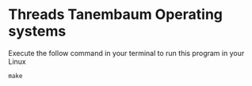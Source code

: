 # Threads Tanembaum Operating systems


Execute the follow command in your terminal to run this program in your Linux
```
make
```
